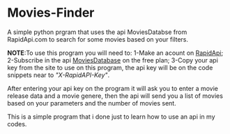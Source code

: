 # Movies-Finder
A simple python prgram that uses the api MoviesDatabse from RapidApi.com to search for some movies based on your filters.

**NOTE**:To use this program you will need to:
1-Make an acount on [RapidApi](https://rapidapi.com/hub);
2-Subscribe in the api [MoviesDatabase](https://rapidapi.com/SAdrian/api/moviesdatabase/) on the free plan;
3-Copy your api key from the site to use on this program, the api key will be on the code snippets near to _"X-RapidAPI-Key"_.

After entering your api key on the program it will ask you to enter a movie release data and a movie genere, then the api will send you a list of movies based on your parameters and the number of movies sent. 

This is a simple program that i done just to learn how to use an api in my codes.
